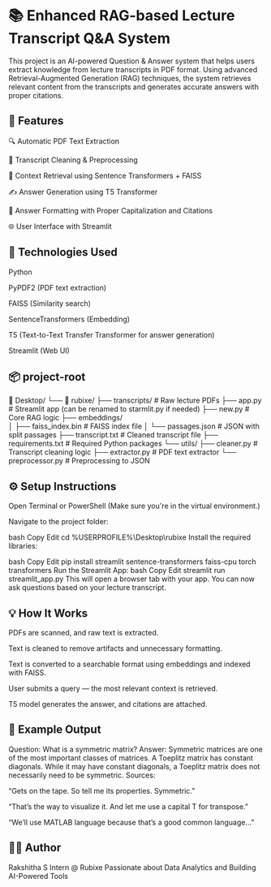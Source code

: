 # 📚 Enhanced RAG-based Lecture Transcript Q&A System
This project is an AI-powered Question & Answer system that helps users extract knowledge from lecture transcripts in PDF format. Using advanced Retrieval-Augmented Generation (RAG) techniques, the system retrieves relevant content from the transcripts and generates accurate answers with proper citations.

## 🚀 Features
🔍 Automatic PDF Text Extraction

🧼 Transcript Cleaning & Preprocessing

🔁 Context Retrieval using Sentence Transformers + FAISS

✍️ Answer Generation using T5 Transformer

📝 Answer Formatting with Proper Capitalization and Citations

🌐 User Interface with Streamlit

## 🧠 Technologies Used
Python

PyPDF2 (PDF text extraction)

FAISS (Similarity search)

SentenceTransformers (Embedding)

T5 (Text-to-Text Transfer Transformer for answer generation)

Streamlit (Web UI)



## 📦 project-root
📁 Desktop/
└── 📁 rubixe/
    ├── transcripts/              # Raw lecture PDFs
    ├── app.py                    # Streamlit app (can be renamed to starmlit.py if needed)
    ├── new.py                    # Core RAG logic
    ├── embeddings/              
    │   ├── faiss_index.bin       # FAISS index file
    │   └── passages.json         # JSON with split passages
    ├── transcript.txt            # Cleaned transcript file
    ├── requirements.txt          # Required Python packages
    └── utils/
        ├── cleaner.py            # Transcript cleaning logic
        ├── extractor.py          # PDF text extractor
        └── preprocessor.py       # Preprocessing to JSON



## ⚙️ Setup Instructions

Open Terminal or PowerShell
(Make sure you're in the virtual environment.)

Navigate to the project folder:

bash
Copy
Edit
cd %USERPROFILE%\Desktop\rubixe
Install the required libraries:

bash
Copy
Edit
pip install streamlit sentence-transformers faiss-cpu torch transformers
Run the Streamlit App:
bash
Copy
Edit
streamlit run streamlit_app.py
This will open a browser tab with your app. You can now ask questions based on your lecture transcript.



## 💡 How It Works
PDFs are scanned, and raw text is extracted.

Text is cleaned to remove artifacts and unnecessary formatting.

Text is converted to a searchable format using embeddings and indexed with FAISS.

User submits a query — the most relevant context is retrieved.

T5 model generates the answer, and citations are attached.

## 📌 Example Output
Question: What is a symmetric matrix?
Answer: Symmetric matrices are one of the most important classes of matrices. A Toeplitz matrix has constant diagonals. While it may have constant diagonals, a Toeplitz matrix does not necessarily need to be symmetric.
Sources:

“Gets on the tape. So tell me its properties. Symmetric.”

“That’s the way to visualize it. And let me use a capital T for transpose.”

“We’ll use MATLAB language because that’s a good common language...”

## 👩‍💻 Author
Rakshitha S
Intern @ Rubixe
Passionate about Data Analytics and Building AI-Powered Tools

